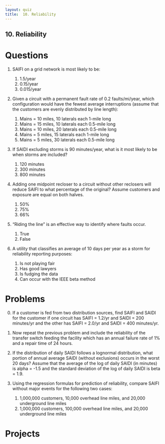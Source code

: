 ```yaml
---
layout: quiz
title:  10. Reliability
---
```


## 10. Reliability

# Questions

1. SAIFI on a grid network is most likely to be:

   1. 1\.5/year
   2. 0\.15/year
   3. 0\.015/year
   
1. Given a circuit with a permanent fault rate of 0.2 faults/mi/year,
   which configuration would have the fewest average interruptions
   (assume that the customers are evenly distributed by line length):
   
   1. Mains = 10 miles, 10 laterals each 1-mile long
   2. Mains = 15 miles, 10 laterals each 0.5-mile long
   3. Mains = 10 miles, 20 laterals each 0.5-mile long
   4. Mains = 5 miles, 15 laterals each 1-mile long
   5. Mains = 5 miles, 30 laterals each 0.5-mile long
   
1. If SAIDI excluding storms is 90 minutes/year, what is it most
   likely to be when storms are included?
   
   1. 120 minutes
   2. 300 minutes
   3. 800 minutes
   
1. Adding one midpoint recloser to a circuit without other reclosers
   will reduce SAIFI to what percentage of the original? Assume
   customers and exposure are equal on both halves.
   
   1. 50%
   2. 75%
   3. 66%
   
1. “Riding the line” is an effective way to identify where faults
   occur.
   
   1. True
   2. False
   
1. A utility that classifies an average of 10 days per year as a storm
   for reliability reporting purposes:
   
   1. Is not playing fair
   1. Has good lawyers
   1. Is fudging the data
   1. Can occur with the IEEE beta method




# Problems

0. If a customer is fed from two distribution sources, find SAIFI and
   SAIDI for the customer if one circuit has SAIFI = 1.2/yr and SAIDI
   = 200 minutes/yr and the other has SAIFI = 2.0/yr and SAIDI = 400
   minutes/yr.

0. Now repeat the previous problem and include the reliability of the
   transfer switch feeding the facility which has an annual failure
   rate of 1% and a repair time of 24 hours.

0. If the distribution of daily SAIDI follows a lognormal
   distribution, what portion of annual average SAIDI (without
   exclusions) occurs in the worst 20 days? Assume that the average of
   the log of daily SAIDI (in minutes) is alpha = -1.5 and the
   standard deviation of the log of daily SAIDI is beta = 1.9.

0. Using the regression formulas for prediction of reliability,
   compare SAIFI without major events for the following two cases:

   1. 1,000,000 customers, 10,000 overhead line miles, and 20,000
      underground line miles
   1. 1,000,000 customers, 100,000 overhead line miles, and 20,000
      underground line miles

# Projects


